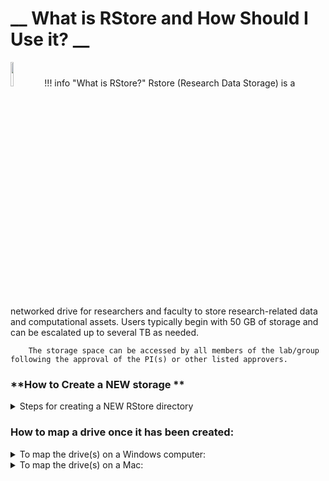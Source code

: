 # __ What is RStore and How Should I Use it? __
<img src="https://access.tufts.edu/themes/custom/access_tufts/assets/icons/icon-technology.svg"  width="10%" height="10%">
!!! info "What is RStore?"
    	Rstore (Research Data Storage) is a networked drive for researchers and faculty to store research-related data and computational assets. Users typically begin with 50 GB of storage and can be escalated up to several TB as needed.  

    	The storage space can be accessed by all members of the lab/group following the approval of the PI(s) or other listed approvers. 


### **How to Create a NEW storage **

<details>
<summary> Steps for creating a NEW RStore directory </summary>       
    Go to this link: tufts.qualtrics.com/jfe/form/SV_5bUmpFT0IXeyEfj <br><br>
    1. Fill out required fields and select "Research Storage Request Related to Cluster, Rstore or Galaxy" and click '''[ → ] <br><br>
    2. Select "Rstore Drive" and "New Storage or Increment" and click [ → ] <br><br>
    3. Complete the required fields on the next page based on the purpose of the new drive. <br>  
        - Please note that listed approvers and access priveledges can be changed later if needed <br><br>
    4. Review information and click [ → ] . Your ticket has been submitted, a follow-up can be expected within 1-2 business days. <br><br>
    
</details>

### **How to map a drive once it has been created:**

<details>
<summary>To map the drive(s) on a Windows computer: </summary>
<br>
1. Open Computer by clicking the Start button, and then clicking Computer <br><br>
2. Click the Tools menu, and then click Map Network Drive <br><br>
3. In the Drive list, click a drive letter (R) <br><br>
4. In the Folder box, type the path of the drive <br><br>
5. Click Finish <br><br>
6. If your computer is not owned by Tufts, your credentials should be: <br>  
        - Username: tufts\Tufts_Username <br> 
        - Password: Tufts_Password <br> 
</details>

<details>
<summary> To map the drive(s) on a Mac: </summary>
<br>
1. Click on Finder then press Command+K <br><br>
2. Enter the path to the network drive you want to map <br><br>
3. Click Connect 
</details>
